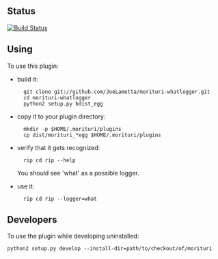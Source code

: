 ## Status
[![Build Status](https://travis-ci.org/JoeLametta/morituri-eaclogger.svg?branch=master)](https://travis-ci.org/JoeLametta/morituri-eaclogger)

## Using

To use this plugin:

* build it:

        git clone git://github.com/JoeLametta/morituri-whatlogger.git
        cd morituri-whatlogger
        python2 setup.py bdist_egg

* copy it to your plugin directory:

        mkdir -p $HOME/.morituri/plugins
        cp dist/morituri_*egg $HOME/.morituri/plugins

* verify that it gets recognized:

        rip cd rip --help

   You should see 'what' as a possible logger.

* use it:

        rip cd rip --logger=what


## Developers

To use the plugin while developing uninstalled:

    python2 setup.py develop --install-dir=path/to/checkout/of/morituri
